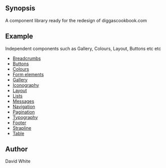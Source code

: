 ## Synopsis

A component library ready for the redesign of diggascookbook.com

## Example

Independent components such as Gallery, Colours, Layout, Buttons etc etc

* <a href="https://cdn.rawgit.com/webdigga/diggascookbook-components/master/library/breadcrumbs/index.html">Breadcrumbs</a>
* <a href="https://cdn.rawgit.com/webdigga/diggascookbook-components/master/library/buttons/index.html">Buttons</a>
* <a href="https://cdn.rawgit.com/webdigga/diggascookbook-components/master/library/colours/index.html">Colours</a>
* <a href="https://cdn.rawgit.com/webdigga/diggascookbook-components/master/library/form-elements/index.html">Form elements</a>
* <a href="https://cdn.rawgit.com/webdigga/diggascookbook-components/master/library/gallery/index.html">Gallery</a>
* <a href="https://cdn.rawgit.com/webdigga/diggascookbook-components/master/library/iconography/index.html">Iconography</a>
* <a href="https://cdn.rawgit.com/webdigga/diggascookbook-components/master/library/layout/index.html">Layout</a>
* <a href="https://cdn.rawgit.com/webdigga/diggascookbook-components/master/library/lists/index.html">Lists</a>
* <a href="https://cdn.rawgit.com/webdigga/diggascookbook-components/master/library/messages/index.html">Messages</a>
* <a href="https://cdn.rawgit.com/webdigga/diggascookbook-components/master/library/navigation/index.html">Navigation</a>
* <a href="https://cdn.rawgit.com/webdigga/diggascookbook-components/master/library/pagination/index.html">Pagination</a>
* <a href="https://cdn.rawgit.com/webdigga/diggascookbook-components/master/library/typography/index.html">Typography</a>
* <a href="https://cdn.rawgit.com/webdigga/diggascookbook-components/master/library/footer/index.html">Footer</a>
* <a href="https://cdn.rawgit.com/webdigga/diggascookbook-components/master/library/strapline/index.html">Strapline</a>
* <a href="https://cdn.rawgit.com/webdigga/diggascookbook-components/master/library/table/index.html">Table</a>

## Author

David White